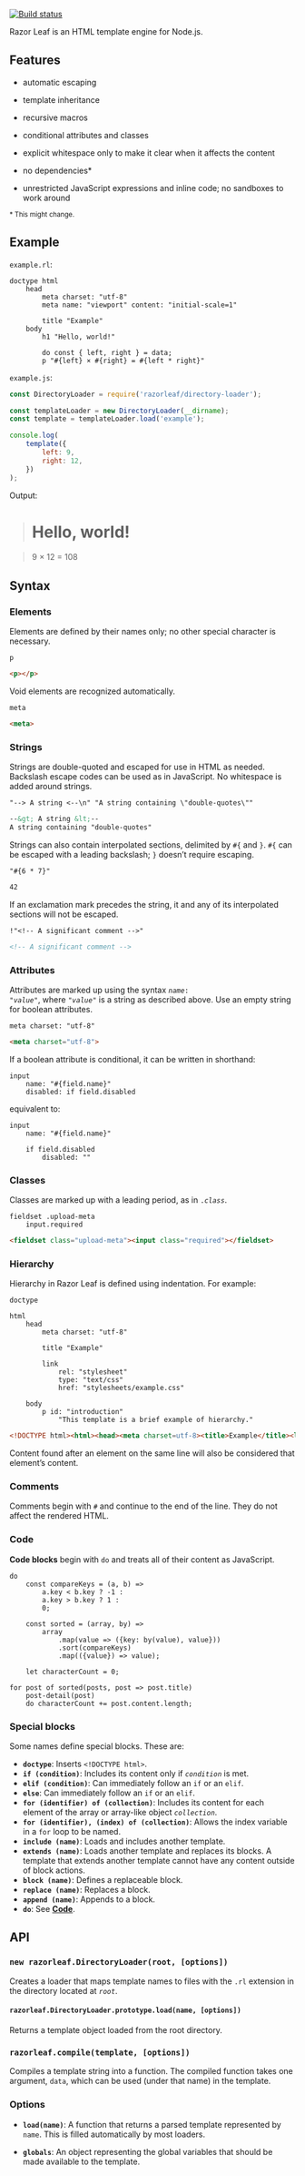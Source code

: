 [![Build status][ci image]][ci]

Razor Leaf is an HTML template engine for Node.js.


## Features

- automatic escaping

- template inheritance

- recursive macros

- conditional attributes and classes

- explicit whitespace only to make it clear when it affects the content

- no dependencies\*

- unrestricted JavaScript expressions and inline code; no sandboxes to work around

<small>\* This might change.</small>


## Example

`example.rl`:

```
doctype html
    head
        meta charset: "utf-8"
        meta name: "viewport" content: "initial-scale=1"

        title "Example"
    body
        h1 "Hello, world!"

        do const { left, right } = data;
        p "#{left} × #{right} = #{left * right}"
```

`example.js`:

```javascript
const DirectoryLoader = require('razorleaf/directory-loader');

const templateLoader = new DirectoryLoader(__dirname);
const template = templateLoader.load('example');

console.log(
    template({
        left: 9,
        right: 12,
    })
);
```

Output:

> # Hello, world!

> 9 × 12 = 108


## Syntax

### Elements

Elements are defined by their names only; no other special character is
necessary.

```
p
```

```html
<p></p>
```

Void elements are recognized automatically.

```
meta
```

```html
<meta>
```

### Strings

Strings are double-quoted and escaped for use in HTML as needed. Backslash
escape codes can be used as in JavaScript. No whitespace is added
around strings.

```
"--> A string <--\n" "A string containing \"double-quotes\""
```

```html
--&gt; A string &lt;--
A string containing "double-quotes"
```

Strings can also contain interpolated sections, delimited by `#{` and `}`.
`#{` can be escaped with a leading backslash; `}` doesn’t require escaping.

```
"#{6 * 7}"
```

```html
42
```

If an exclamation mark precedes the string, it and any of its interpolated
sections will not be escaped.

```
!"<!-- A significant comment -->"
```

```html
<!-- A significant comment -->
```

### Attributes

Attributes are marked up using the syntax <code><i>name</i>: "<i>value</i>"</code>, where <code>"<i>value</i>"</code> is a string as described above. Use an empty string for boolean attributes.

```
meta charset: "utf-8"
```

```html
<meta charset="utf-8">
```

If a boolean attribute is conditional, it can be written in shorthand:

```
input
    name: "#{field.name}"
    disabled: if field.disabled
```

equivalent to:

```
input
    name: "#{field.name}"

    if field.disabled
        disabled: ""
```

### Classes

Classes are marked up with a leading period, as in <code>.<i>class</i></code>.

```
fieldset .upload-meta
    input.required
```

```html
<fieldset class="upload-meta"><input class="required"></fieldset>
```

### Hierarchy

Hierarchy in Razor Leaf is defined using indentation. For example:

```
doctype

html
    head
        meta charset: "utf-8"

        title "Example"

        link
            rel: "stylesheet"
            type: "text/css"
            href: "stylesheets/example.css"

    body
        p id: "introduction"
            "This template is a brief example of hierarchy."
```

```html
<!DOCTYPE html><html><head><meta charset=utf-8><title>Example</title><link rel=stylesheet type=text/css href=stylesheets/example.css></head><body><p id=introduction>This template is a brief example of hierarchy.</p></body></html>
```

Content found after an element on the same line will also be considered that
element’s content.

### Comments

Comments begin with `#` and continue to the end of the line. They do not affect
the rendered HTML.

### Code

**Code blocks** begin with `do` and treats all of their content as JavaScript.

```
do
    const compareKeys = (a, b) =>
        a.key < b.key ? -1 :
        a.key > b.key ? 1 :
        0;

    const sorted = (array, by) =>
        array
            .map(value => ({key: by(value), value}))
            .sort(compareKeys)
            .map(({value}) => value);

    let characterCount = 0;

for post of sorted(posts, post => post.title)
    post-detail(post)
    do characterCount += post.content.length;
```

### Special blocks

Some names define special blocks. These are:

- **`doctype`**: Inserts `<!DOCTYPE html>`.
- **`if (condition)`**: Includes its content only if *`condition`* is met.
- **`elif (condition)`**: Can immediately follow an `if` or an `elif`.
- **`else`**: Can immediately follow an `if` or an `elif`.
- **`for (identifier) of (collection)`**: Includes its content for each element of the array or array-like object *`collection`*.
- **`for (identifier), (index) of (collection)`**: Allows the index variable in a `for` loop to be named.
- **`include (name)`**: Loads and includes another template.
- **`extends (name)`**: Loads another template and replaces its blocks. A template that extends another template cannot have any content outside of block actions.
- **`block (name)`**: Defines a replaceable block.
- **`replace (name)`**: Replaces a block.
- **`append (name)`**: Appends to a block.
- **`do`**: See [**Code**](#code).

## API

### `new razorleaf.DirectoryLoader(root, [options])`

Creates a loader that maps template names to files with the `.rl` extension
in the directory located at *`root`*.

#### `razorleaf.DirectoryLoader.prototype.load(name, [options])`

Returns a template object loaded from the root directory.

### `razorleaf.compile(template, [options])`

Compiles a template string into a function. The compiled function takes
one argument, `data`, which can be used (under that name) in the template.

### Options

- **`load(name)`**: A function that returns a parsed template represented by `name`. This is filled automatically by most loaders.
- **`globals`**: An object representing the global variables that should be made available to the template.


  [ci]: https://travis-ci.org/charmander/razorleaf
  [ci image]: https://api.travis-ci.org/charmander/razorleaf.svg?branch=master
